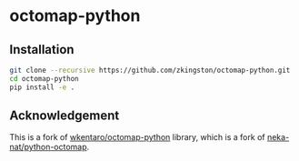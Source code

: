 # octomap-python

## Installation

```bash
git clone --recursive https://github.com/zkingston/octomap-python.git
cd octomap-python
pip install -e .
```

## Acknowledgement

This is a fork of [wkentaro/octomap-python](https://github.com/wkentaro/octomap-python) library, which is a fork of [neka-nat/python-octomap](https://github.com/neka-nat/python-octomap).
